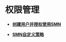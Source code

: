 # 权限管理<a name="smn_ug_0035"></a>

-   **[创建用户并授权使用SMN](创建用户并授权使用SMN.md)**  

-   **[SMN自定义策略](SMN自定义策略.md)**  


